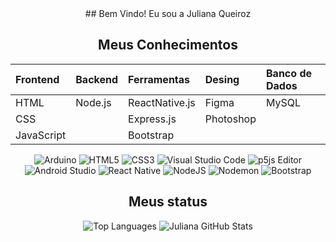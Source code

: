 <div align="center">
## Bem Vindo! Eu sou a Juliana Queiroz 

## Meus Conhecimentos

| Frontend | Backend | Ferramentas  | Desing  | Banco de Dados |
|:---------|:--------|:------------ |:------- |:---------------|
|HTML      |Node.js  |ReactNative.js|Figma    |MySQL           |
|CSS       |         |Express.js    |Photoshop|                |
|JavaScript|         |Bootstrap     |         |                |

![Arduino](https://img.shields.io/badge/-Arduino-00979D?style=for-the-badge&logo=Arduino&logoColor=white)
![HTML5](https://img.shields.io/badge/html5-%23E34F26.svg?style=for-the-badge&logo=html5&logoColor=white)
![CSS3](https://img.shields.io/badge/css3-%231572B6.svg?style=for-the-badge&logo=css3&logoColor=white)
![Visual Studio Code](https://img.shields.io/badge/Visual%20Studio%20Code-0078d7.svg?style=for-the-badge&logo=visual-studio-code&logoColor=white)
![p5js Editor](https://img.shields.io/badge/p5.js-ED225D?style=for-the-badge&logo=p5.js&logoColor=FFFFFF)
![Android Studio](https://img.shields.io/badge/android%20studio-346ac1?style=for-the-badge&logo=android%20studio&logoColor=white)
![React Native](https://img.shields.io/badge/react_native-%2320232a.svg?style=for-the-badge&logo=react&logoColor=%2361DAFB)
![NodeJS](https://img.shields.io/badge/node.js-6DA55F?style=for-the-badge&logo=node.js&logoColor=white)
![Nodemon](https://img.shields.io/badge/NODEMON-%23323330.svg?style=for-the-badge&logo=nodemon&logoColor=%BBDEAD)
![Bootstrap](https://img.shields.io/badge/bootstrap-%238511FA.svg?style=for-the-badge&logo=bootstrap&logoColor=white)
## Meus status
  <img src="https://github-readme-stats.vercel.app/api/top-langs/?username=Julianaquei&layout=compact&theme=transparent&title_color=808080&text_color=808080&card_width=400px&height=700px" alt="Top Languages">
 <img src="https://github-readme-stats.vercel.app/api?username=Julianaquei&show_icons=true&theme=transparent&hide=contribs,prs&title_color=808080&icon_color=808080&text_color=808080&height=700px" alt="Juliana GitHub Stats">
<!--
**Julianaquei/Julianaquei** is a ✨ _special_ ✨ repository because its `README.md` (this file) appears on your GitHub profile.

Here are some ideas to get you started:

- 🔭 I’m currently working on ...
- 🌱 I’m currently learning ...
- 👯 I’m looking to collaborate on ...
- 🤔 I’m looking for help with ...
- 💬 Ask me about ...
- 📫 How to reach me: ...
- 😄 Pronouns: ...
- ⚡ Fun fact: ...
-->
</div>
